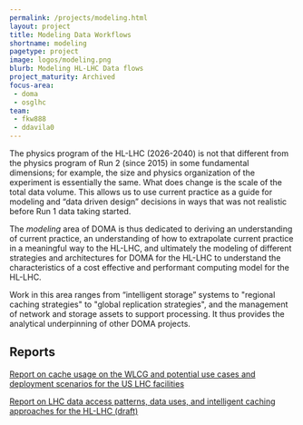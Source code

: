 ```yaml
---
permalink: /projects/modeling.html
layout: project
title: Modeling Data Workflows
shortname: modeling
pagetype: project
image: logos/modeling.png
blurb: Modeling HL-LHC Data flows
project_maturity: Archived
focus-area:
 - doma
 - osglhc
team:
 - fkw888
 - ddavila0
---
```


The physics program of the HL-LHC (2026-2040) is not that different
from the physics program of Run 2 (since 2015) in some fundamental
dimensions; for example, the size and physics organization of the
experiment is essentially the same. What does change is the scale
of the total data volume. This allows us to use current practice as
a guide for modeling and “data driven design” decisions in ways that
was not realistic before Run 1 data taking started.

The _modeling_ area of DOMA is thus dedicated to deriving an understanding
of current practice, an understanding of how to extrapolate current practice
in a meaningful way to the HL-LHC, and ultimately the modeling of different
strategies and architectures for DOMA for the HL-LHC to understand the
characteristics of a cost effective and performant computing model
for the HL-LHC.

Work in this area ranges from “intelligent storage” systems to "regional
caching strategies" to "global replication strategies", and the management
of network and storage assets to support processing. It thus provides the
analytical underpinning of other DOMA projects.

## Reports

[Report on cache usage on the WLCG and potential use cases and deployment scenarios for the US LHC facilities](https://github.com/iris-hep/iris-hep.github.io-source/blob/master/assets/pdf/Cache_Usage_on_the_WLCG.pdf)

[Report on LHC data access patterns, data uses, and intelligent caching approaches for the HL-LHC (draft)](https://github.com/iris-hep/iris-hep.github.io-source/blob/master/assets/pdf/LHC_Data_Access_Patterns_draft.pdf)
